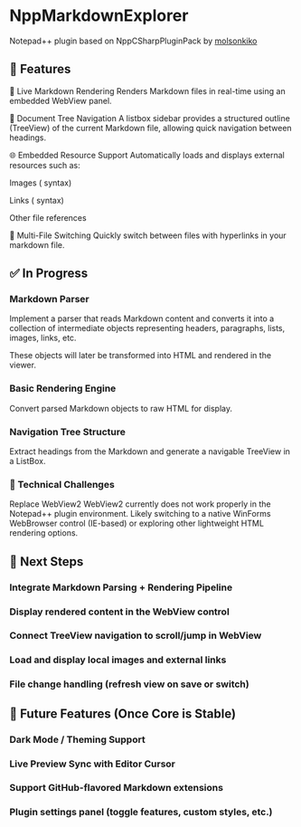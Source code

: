 # NppMarkdownExplorer
Notepad++ plugin based on NppCSharpPluginPack by [molsonkiko](https://github.com/molsonkiko)

## 🚀 Features
📄 Live Markdown Rendering
Renders Markdown files in real-time using an embedded WebView panel.

🧭 Document Tree Navigation
A listbox sidebar provides a structured outline (TreeView) of the current Markdown file, allowing quick navigation between headings.

🌐 Embedded Resource Support
Automatically loads and displays external resources such as:

Images (![]() syntax)

Links ([]() syntax)

Other file references

📁 Multi-File Switching
Quickly switch between files with hyperlinks in your markdown file.

## ✅ In Progress
### Markdown Parser
Implement a parser that reads Markdown content and converts it into a collection of intermediate objects representing headers, paragraphs, lists, images, links, etc.

These objects will later be transformed into HTML and rendered in the viewer.

### Basic Rendering Engine
Convert parsed Markdown objects to raw HTML for display.

### Navigation Tree Structure
Extract headings from the Markdown and generate a navigable TreeView in a ListBox.

### 🔧 Technical Challenges
 Replace WebView2
WebView2 currently does not work properly in the Notepad++ plugin environment. Likely switching to a native WinForms WebBrowser control (IE-based) or exploring other lightweight HTML rendering options.

## 📌 Next Steps
### Integrate Markdown Parsing + Rendering Pipeline

### Display rendered content in the WebView control

### Connect TreeView navigation to scroll/jump in WebView

### Load and display local images and external links

### File change handling (refresh view on save or switch)

## 🧭 Future Features (Once Core is Stable)
### Dark Mode / Theming Support

### Live Preview Sync with Editor Cursor

### Support GitHub-flavored Markdown extensions

### Plugin settings panel (toggle features, custom styles, etc.)
